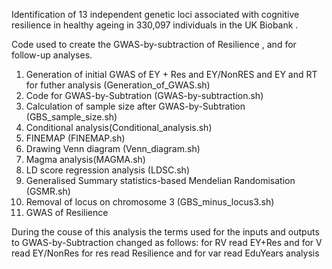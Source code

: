 Identification of 13 independent genetic loci associated with cognitive resilience in healthy ageing in 330,097 individuals in the UK Biobank .

Code used to create the GWAS-by-subtraction of Resilience , and for follow-up analyses.

1. Generation of initial GWAS of EY + Res and EY/NonRES and EY and RT for futher analysis (Generation_of_GWAS.sh)
2. Code for GWAS-by-Subtration (GWAS-by-subtraction.sh)
3. Calculation of sample size after GWAS-by-Subtration (GBS_sample_size.sh)
4. Conditional analysis(Conditional_analysis.sh)
5. FINEMAP (FINEMAP.sh)
6. Drawing Venn diagram (Venn_diagram.sh)
7. Magma analysis(MAGMA.sh)
8. LD score regression analysis (LDSC.sh)
9. Generalised Summary statistics-based Mendelian Randomisation (GSMR.sh)
10. Removal of locus on chromosome 3 (GBS_minus_locus3.sh)
11. GWAS of Resilience

During the couse of this analysis the terms used for the inputs and outputs to GWAS-by-Subtraction changed as follows:
for RV read EY+Res and for V read EY/NonRes
for res read Resilience and for var read EduYears analysis
